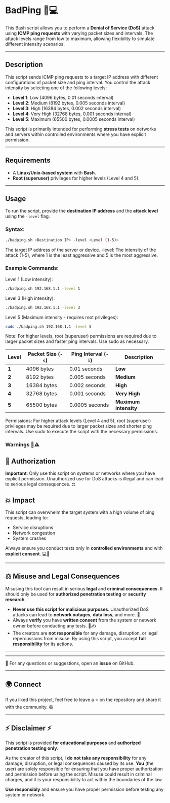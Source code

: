# BadPing 🚀💻

This Bash script allows you to perform a **Denial of Service (DoS)** attack using **ICMP ping requests** with varying packet sizes and intervals. The attack levels range from low to maximum, allowing flexibility to simulate different intensity scenarios.

---

## Description

This script sends ICMP ping requests to a target IP address with different configurations of packet size and ping interval. You control the attack intensity by selecting one of the following levels:

- **Level 1**: Low (4096 bytes, 0.01 seconds interval)
- **Level 2**: Medium (8192 bytes, 0.005 seconds interval)
- **Level 3**: High (16384 bytes, 0.002 seconds interval)
- **Level 4**: Very High (32768 bytes, 0.001 seconds interval)
- **Level 5**: Maximum (65500 bytes, 0.0005 seconds interval)

This script is primarily intended for performing **stress tests** on networks and servers within controlled environments where you have explicit permission.

---

## Requirements

- A **Linux/Unix-based system** with **Bash**.
- **Root (superuser)** privileges for higher levels (Level 4 and 5).

---

## Usage

To run the script, provide the **destination IP address** and the **attack level** using the `-level` flag.

### Syntax:

```bash
./badping.sh <Destination IP> -level <Level (1-5)>
```

<Destination IP> The target IP address of the server or device.
-level: The intensity of the attack (1-5), where 1 is the least aggressive and 5 is the most aggressive.


### Example Commands:

Level 1 (Low intensity):

```bash
./badping.sh 192.168.1.1 -level 1
```

Level 3 (High intensity):

```bash
./badping.sh 192.168.1.1 -level 3
```

Level 5 (Maximum intensity - requires root privileges):

```bash
sudo ./badping.sh 192.168.1.1 -level 5
```

Note: For higher levels, root (superuser) permissions are required due to larger packet sizes and faster ping intervals. Use sudo as necessary.


| **Level** | **Packet Size (`-s`)** | **Ping Interval (`-i`)** | **Description**       |
|-----------|------------------------|--------------------------|-----------------------|
| **1**     | 4096 bytes             | 0.01 seconds             | **Low**               |
| **2**     | 8192 bytes             | 0.005 seconds            | **Medium**            |
| **3**     | 16384 bytes            | 0.002 seconds            | **High**              |
| **4**     | 32768 bytes            | 0.001 seconds            | **Very High**         |
| **5**     | 65500 bytes            | 0.0005 seconds           | **Maximum intensity** |



Permissions:
For higher attack levels (Level 4 and 5), root (superuser) privileges may be required due to larger packet sizes and shorter ping intervals. Use sudo to execute the script with the necessary permissions.


### Warnings 🚨⚠️

## 🔑 Authorization
**Important**: Only use this script on systems or networks where you have explicit permission. Unauthorized use for DoS attacks is illegal and can lead to serious legal consequences. ⚖️

## 💥 Impact
This script can overwhelm the target system with a high volume of ping requests, leading to:

- Service disruptions
- Network congestion
- System crashes

Always ensure you conduct tests only in **controlled environments** and with **explicit consent**. 💻🚨

---

## ⚖️ Misuse and Legal Consequences
Misusing this tool can result in serious **legal** and **criminal consequences**. It should only be used for **authorized penetration testing** or **security research**. 

- **Never use this script for malicious purposes**. Unauthorized DoS attacks can lead to **network outages**, **data loss**, and more. 🚫
- Always **verify** you have **written consent** from the system or network owner before conducting any tests. 📄✍️
- The creators are **not responsible** for any damage, disruption, or legal repercussions from misuse. By using this script, you accept **full responsibility** for its actions.

---

---

📩 For any questions or suggestions, open an **issue** on GitHub.

---

## 🌍 Connect

If you liked this project, feel free to leave a ⭐ on the repository and share it with the community. 😃

---


## ⚡ Disclaimer ⚡
This script is provided **for educational purposes** and **authorized penetration testing only**. 

As the creator of this script, I **do not take any responsibility** for any damage, disruption, or legal consequences caused by its use. **You** (the user) are solely responsible for ensuring that you have proper authorization and permission before using the script. Misuse could result in criminal charges, and it is your responsibility to act within the boundaries of the law.

**Use responsibly** and ensure you have proper permission before testing any system or network.
